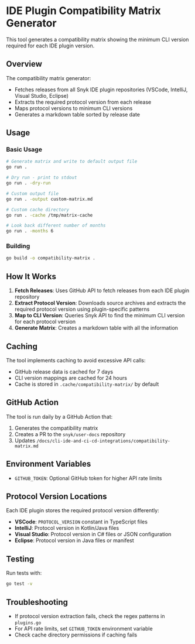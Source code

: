 # IDE Plugin Compatibility Matrix Generator

This tool generates a compatibility matrix showing the minimum CLI version required for each IDE plugin version.

## Overview

The compatibility matrix generator:
- Fetches releases from all Snyk IDE plugin repositories (VSCode, IntelliJ, Visual Studio, Eclipse)
- Extracts the required protocol version from each release
- Maps protocol versions to minimum CLI versions
- Generates a markdown table sorted by release date

## Usage

### Basic Usage

```bash
# Generate matrix and write to default output file
go run .

# Dry run - print to stdout
go run . -dry-run

# Custom output file
go run . -output custom-matrix.md

# Custom cache directory
go run . -cache /tmp/matrix-cache

# Look back different number of months
go run . -months 6
```

### Building

```bash
go build -o compatibility-matrix .
```

## How It Works

1. **Fetch Releases**: Uses GitHub API to fetch releases from each IDE plugin repository
2. **Extract Protocol Version**: Downloads source archives and extracts the required protocol version using plugin-specific patterns
3. **Map to CLI Version**: Queries Snyk API to find the minimum CLI version for each protocol version
4. **Generate Matrix**: Creates a markdown table with all the information

## Caching

The tool implements caching to avoid excessive API calls:
- GitHub release data is cached for 7 days
- CLI version mappings are cached for 24 hours
- Cache is stored in `.cache/compatibility-matrix/` by default

## GitHub Action

The tool is run daily by a GitHub Action that:
1. Generates the compatibility matrix
2. Creates a PR to the `snyk/user-docs` repository
3. Updates `/docs/cli-ide-and-ci-cd-integrations/compatibility-matrix.md`

## Environment Variables

- `GITHUB_TOKEN`: Optional GitHub token for higher API rate limits

## Protocol Version Locations

Each IDE plugin stores the required protocol version differently:

- **VSCode**: `PROTOCOL_VERSION` constant in TypeScript files
- **IntelliJ**: Protocol version in Kotlin/Java files
- **Visual Studio**: Protocol version in C# files or JSON configuration
- **Eclipse**: Protocol version in Java files or manifest

## Testing

Run tests with:

```bash
go test -v
```

## Troubleshooting

- If protocol version extraction fails, check the regex patterns in `plugins.go`
- For API rate limits, set `GITHUB_TOKEN` environment variable
- Check cache directory permissions if caching fails 